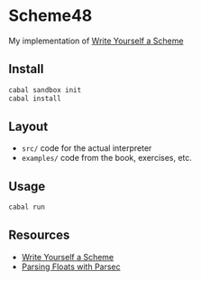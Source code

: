 # Scheme48

My implementation of [Write Yourself a Scheme](http://en.wikibooks.org/wiki/Write_Yourself_a_Scheme_in_48_Hours)

## Install
```bash
cabal sandbox init
cabal install
```

## Layout
* `src/` code for the actual interpreter
* `examples/` code from the book, exercises, etc.

## Usage
```bash
cabal run
```

## Resources
* [Write Yourself a Scheme](http://en.wikibooks.org/wiki/Write_Yourself_a_Scheme_in_48_Hours)
* [Parsing Floats with Parsec](https://www.fpcomplete.com/school/to-infinity-and-beyond/pick-of-the-week/parsing-floats-with-parsec)
